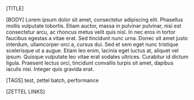 [TITLE]


[BODY]
Lorem ipsum dolor sit amet, consectetur adipiscing elit. 
	Phasellus mollis vulputate lobortis. Etiam auctor, massa in pulvinar 
	pulvinar, nisi est consectetur arcu, ac rhoncus metus velit quis nisl. 
	In nec eros in tortor faucibus egestas a vitae erat. Sed tincidunt nunc 
	urna. Donec sit amet justo interdum, ullamcorper orci a, cursus dui. 
	Sed et sem eget nunc tristique scelerisque ut a augue. 
	Etiam leo enim, lacinia eget luctus at, aliquet vel ipsum. 
	Quisque vulputate leo vitae erat sodales ultrices. Curabitur id dictum 
	ligula. Praesent lectus orci, tincidunt convallis turpis sit amet, dapibus 
	iaculis nisi. Integer quis gravida erat. 

[TAGS]
test, zettel batch, performance

[ZETTEL LINKS]
